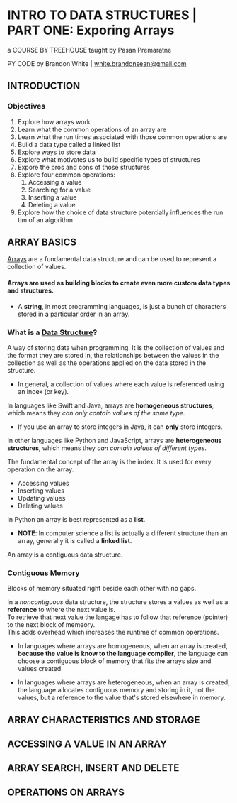 # INTRO TO DATA STRUCTURES | PART ONE: Exporing Arrays

a COURSE BY TREEHOUSE
taught by Pasan Premaratne

PY CODE by Brandon White | white.brandonsean@gmail.com

## INTRODUCTION

### Objectives
1. Explore how arrays work
2. Learn what the common operations of an array are
3. Learn what the run times associated with those common operations are
4. Build a data type called a linked list
5. Explore ways to store data
6. Explore what motivates us to build specific types of structures
7. Expore the pros and cons of those structures
8. Explore four common operations:
    1. Accessing a value
    2. Searching for a value
    3. Inserting a value
    4. Deleting a value
9. Explore how the choice of data structure potentially influences the run tim of an algorithm

## ARRAY BASICS

[Arrays](https://en.wikipedia.org/wiki/Array_data_structure) are a fundamental data structure and can be used to represent a collection of values.

#### **Arrays are used as building blocks to create even more custom data types and structures**.
  * A **string**, in most programming languages, is just a bunch of characters stored in a particular order in an array.

### What is a [Data Structure](https://en.wikipedia.org/wiki/Data_structure)?
A way of storing data when programming. It is the collection of values and the format they are stored in, the relationships between the values in the collection as well as the operations applied on the data stored in the structure.
  * In general, a collection of values where each value is referenced using an index (or key).

In languages like Swift and Java, arrays are **homogeneous structures**, which means they _can only contain values of the same type_. 
  * If you use an array to store integers in Java, it can **only** store integers.

In other languages like Python and JavaScript, arrays are **heterogeneous structures**, which means they _can contain values of different types_.

The fundamental concept of the array is the index. It is used for every operation on the array.
  * Accessing values
  * Inserting values
  * Updating values
  * Deleting values

In Python an array is best represented as a **list**. 
  * **NOTE**: In computer science a list is actually a different structure than an array, generally it is called a **linked list**.

An array is a contiguous data structure. 

### Contiguous Memory
Blocks of memory situated right beside each other with no gaps.

In a _noncontiguous_ data structure, the structure stores a values as well as a **reference** to where the next value is.  
To retrieve that next value the langage has to follow that reference (pointer) to the next block of memeory.  
This adds overhead which increases the runtime of common operations.

* In languages where arrays are homogeneous, when an array is created, **because the value is know to the language compiler**, the language can choose a contiguous block of memory that fits the arrays size and values created.

* In languages where arrays are heterogeneous, when an array is created, the language allocates contiguous memory and storing in it, not the values, but a reference to the value that's stored elsewhere in memory. 

## ARRAY CHARACTERISTICS AND STORAGE

## ACCESSING A VALUE IN AN ARRAY

## ARRAY SEARCH, INSERT AND DELETE

## OPERATIONS ON ARRAYS